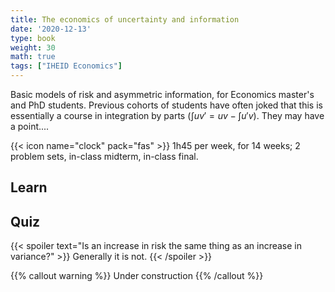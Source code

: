 ```yaml
---
title: The economics of uncertainty and information
date: '2020-12-13'
type: book
weight: 30
math: true
tags: ["IHEID Economics"]
---
```


Basic models of risk and asymmetric information, for Economics master's and PhD students. Previous cohorts of students have often joked that this is essentially a course in integration by parts ($\int uv'=uv-\int u'v$).  They may have a point....

<!--more-->

{{< icon name="clock" pack="fas" >}} 1h45 per week, for 14 weeks; 2 problem sets, in-class midterm, in-class final.

## Learn


## Quiz

{{< spoiler text="Is an increase in risk the same thing as an increase in variance?" >}}
Generally it is not.
{{< /spoiler >}}

{{% callout warning %}}
Under construction
{{% /callout %}}
